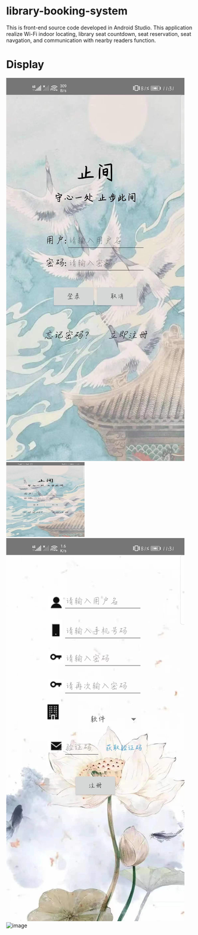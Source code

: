 # library-booking-system
This is front-end source code developed in Android Studio. This application realize Wi-Fi indoor locating, 
library seat countdown, seat reservation, seat navgation, and communication with nearby readers function.
# Display
![image](images/login.jpg)
<img src="https://github.com/leah-lllllll/library-booking-system/blob/master/images/login.jpg" width="210px" height="200">
![image](images/register.jpg)
![image](images/booking.jpg)

